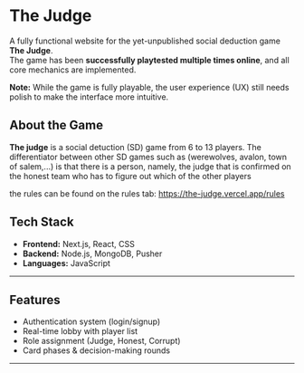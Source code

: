 # The Judge  

A fully functional website for the yet-unpublished social deduction game **The Judge**.  
The game has been **successfully playtested multiple times online**, and all core mechanics are implemented.  

**Note:** While the game is fully playable, the user experience (UX) still needs polish to make the interface more intuitive.  

##  About the Game  

**The judge**
is a social detuction (SD) game from 6 to 13 players. The differentiator between other SD games such as (werewolves, avalon, town of salem,...) is that there is a person, namely, the judge that is confirmed on the honest team who has to figure out which of the other players

the rules can be found on the rules tab: https://the-judge.vercel.app/rules

## Tech Stack  

- **Frontend:** Next.js, React, CSS 
- **Backend:** Node.js, MongoDB, Pusher  
- **Languages:** JavaScript

---

## Features  

- Authentication system (login/signup)  
- Real-time lobby with player list  
- Role assignment (Judge, Honest, Corrupt)  
- Card phases & decision-making rounds  

---


